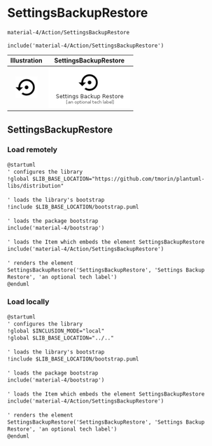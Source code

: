 # SettingsBackupRestore


```text
material-4/Action/SettingsBackupRestore
```

```text
include('material-4/Action/SettingsBackupRestore')
```



| Illustration | SettingsBackupRestore |
| :---: | :---: |
| ![illustration for Illustration](../../material-4/Action/SettingsBackupRestore.png) | ![illustration for SettingsBackupRestore](../../material-4/Action/SettingsBackupRestore.Local.png) |




## SettingsBackupRestore

### Load remotely
```plantuml
@startuml
' configures the library
!global $LIB_BASE_LOCATION="https://github.com/tmorin/plantuml-libs/distribution"

' loads the library's bootstrap
!include $LIB_BASE_LOCATION/bootstrap.puml

' loads the package bootstrap
include('material-4/bootstrap')

' loads the Item which embeds the element SettingsBackupRestore
include('material-4/Action/SettingsBackupRestore')

' renders the element
SettingsBackupRestore('SettingsBackupRestore', 'Settings Backup Restore', 'an optional tech label')
@enduml
```

### Load locally
```plantuml
@startuml
' configures the library
!global $INCLUSION_MODE="local"
!global $LIB_BASE_LOCATION="../.."

' loads the library's bootstrap
!include $LIB_BASE_LOCATION/bootstrap.puml

' loads the package bootstrap
include('material-4/bootstrap')

' loads the Item which embeds the element SettingsBackupRestore
include('material-4/Action/SettingsBackupRestore')

' renders the element
SettingsBackupRestore('SettingsBackupRestore', 'Settings Backup Restore', 'an optional tech label')
@enduml
```

